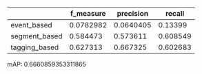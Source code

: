 |               |   f_measure |   precision |   recall |
|---------------|-------------|-------------|----------|
| event_based   |   0.0782982 |   0.0640405 | 0.13399  |
| segment_based |   0.584473  |   0.573611  | 0.608549 |
| tagging_based |   0.627313  |   0.667325  | 0.602683 |
mAP: 0.6660859353311865
